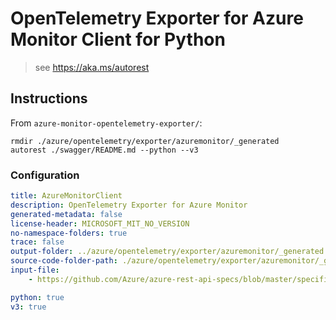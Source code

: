 # OpenTelemetry Exporter for Azure Monitor Client for Python

> see https://aka.ms/autorest

## Instructions

From `azure-monitor-opentelemetry-exporter/`:

```
rmdir ./azure/opentelemetry/exporter/azuremonitor/_generated
autorest ./swagger/README.md --python --v3
```

### Configuration

```yaml
title: AzureMonitorClient
description: OpenTelemetry Exporter for Azure Monitor
generated-metadata: false
license-header: MICROSOFT_MIT_NO_VERSION
no-namespace-folders: true
trace: false
output-folder: ../azure/opentelemetry/exporter/azuremonitor/_generated
source-code-folder-path: ./azure/opentelemetry/exporter/azuremonitor/_generated
input-file: 
    - https://github.com/Azure/azure-rest-api-specs/blob/master/specification/applicationinsights/data-plane/Monitor.Exporters/preview/2020-09-15_Preview/swagger.json

python: true
v3: true
```
